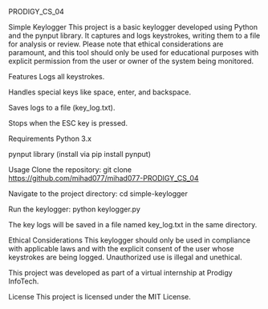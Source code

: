 PRODIGY_CS_04


Simple Keylogger
This project is a basic keylogger developed using Python and the pynput library. It captures and logs keystrokes, writing them to a file for analysis or review. Please note that ethical considerations are paramount, and this tool should only be used for educational purposes with explicit permission from the user or owner of the system being monitored.

Features
Logs all keystrokes.

Handles special keys like space, enter, and backspace.

Saves logs to a file (key_log.txt).

Stops when the ESC key is pressed.

Requirements
Python 3.x

pynput library (install via pip install pynput)

Usage
Clone the repository: git clone https://github.com/mihad077/mihad077-PRODIGY_CS_04

Navigate to the project directory: cd simple-keylogger

Run the keylogger: python keylogger.py

The key logs will be saved in a file named key_log.txt in the same directory.

Ethical Considerations
This keylogger should only be used in compliance with applicable laws and with the explicit consent of the user whose keystrokes are being logged. Unauthorized use is illegal and unethical.

This project was developed as part of a virtual internship at Prodigy InfoTech.

License
This project is licensed under the MIT License.
